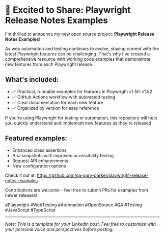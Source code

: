 # 🚀 Excited to Share: Playwright Release Notes Examples

I'm thrilled to announce my new open source project: **Playwright Release Notes Examples**!

As web automation and testing continues to evolve, staying current with the latest Playwright features can be challenging. That's why I've created a comprehensive resource with working code examples that demonstrate new features from each Playwright release.

## What's included:
- ✅ Practical, runnable examples for features in Playwright v1.50-v1.52
- ✅ GitHub Actions workflow with automated testing
- ✅ Clear documentation for each new feature
- ✅ Organized by version for easy reference

If you're using Playwright for testing or automation, this repository will help you quickly understand and implement new features as they're released.

## Featured examples:
- Enhanced class assertions
- Aria snapshots with improved accessibility testing
- Request API enhancements
- New configuration options

Check it out at: https://github.com/qa-gary-parker/playwright-release-notes-examples

Contributions are welcome - feel free to submit PRs for examples from newer releases!

#Playwright #WebTesting #Automation #OpenSource #QA #Testing #JavaScript #TypeScript

---

*Note: This is a template for your LinkedIn post. Feel free to customize with your personal voice and perspectives before posting.* 